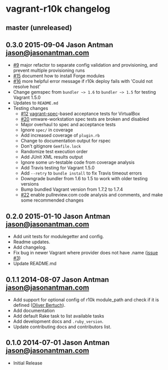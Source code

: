 # vagrant-r10k changelog

## master (unreleased)

## 0.3.0 2015-09-04 Jason Antman <jason@jasonantman.com>

* [#9](https://github.com/jantman/vagrant-r10k/issues/9) major refactor to separate config validation and provisioning, and prevent multiple provisioning runs
* [#15](https://github.com/jantman/vagrant-r10k/issues/17) document how to install Forge modules
* [#16](https://github.com/jantman/vagrant-r10k/issues/16) more helpful error message if r10k deploy fails with 'Could not resolve host'
* Change gemspec from ``bundler ~> 1.6`` to ``bundler ~> 1.5`` for testing Vagrant 1.5.0
* Updates to ``README.md``
* Testing changes
  * [#12](https://github.com/jantman/vagrant-r10k/issues/12) [vagrant-spec](https://github.com/mitchellh/vagrant-spec/)-based acceptance tests for VirtualBox
  * [#20](https://github.com/jantman/vagrant-r10k/issues/20) vmware-workstation spec tests are broken and disabled
  * Major overhaul to spec and acceptance tests
  * Ignore ``spec/`` in coverage
  * Add increased coverage of ``plugin.rb``
  * Change to documentation output for rspec
  * Don't gitignore ``Gemfile.lock``
  * Randomize test execution order
  * Add JUnit XML results output
  * Ignore some un-testable code from coverage analysis
  * Add Travis testing for Vagrant 1.5.0
  * Add ``--retry`` to ``bundle install`` to fix Travis timeout errors
  * Downgrade bundler from 1.6 to 1.5 to work with older testing versions
  * Bump bundled Vagrant version from 1.7.2 to 1.7.4
  * [#22](https://github.com/jantman/vagrant-r10k/issues/22) enable pullreview.com code analysis and comments, and make some recommended changes

## 0.2.0 2015-01-10 Jason Antman <jason@jasonantman.com>

* Add unit tests for modulegetter and config.
* Readme updates.
* Add changelog.
* Fix bug in newer Vagrant where provider does not have .name ([issue #3](https://github.com/jantman/vagrant-r10k/issues/3))
* Update README.md

## 0.1.1 2014-08-07 Jason Antman <jason@jasonantman.com>

* Add support for optional config of r10k module_path and check if it is defined ([Oliver Bertuch](https://github.com/poikilotherm)).
* Add documentation
* Add default Rake task to list available tasks
* Add development docs and `.ruby_version`.
* Update contributing docs and contributors list.

## 0.1.0 2014-07-01 Jason Antman <jason@jasonantman.com>

* Initial Release
